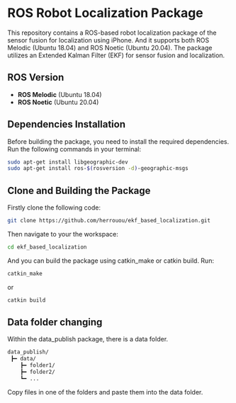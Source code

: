 # ROS Robot Localization Package

This repository contains a ROS-based robot localization package of the sensor fusion for localization using iPhone. And it supports both ROS Melodic (Ubuntu 18.04) and ROS Noetic (Ubuntu 20.04). The package utilizes an Extended Kalman Filter (EKF) for sensor fusion and localization.

## ROS Version
- **ROS Melodic** (Ubuntu 18.04)
- **ROS Noetic** (Ubuntu 20.04)

## Dependencies Installation

Before building the package, you need to install the required dependencies. Run the following commands in your terminal:

```bash
sudo apt-get install libgeographic-dev
sudo apt-get install ros-$(rosversion -d)-geographic-msgs
```
## Clone and Building the Package

Firstly clone the following code:
```bash
git clone https://github.com/herrouou/ekf_based_localization.git
```
Then navigate to your the workspace:
```bash
cd ekf_based_localization
```
And you can build the package using catkin_make or catkin build. Run:

```bash
catkin_make
```
or
```bash
catkin build
```
## Data folder changing

Within the data_publish package, there is a data folder.

```bash
data_publish/
 ┣━ data/
    ┣━ folder1/
    ┣━ folder2/
    ┗━ ...
```
Copy files in one of the folders and paste them into the data folder.
